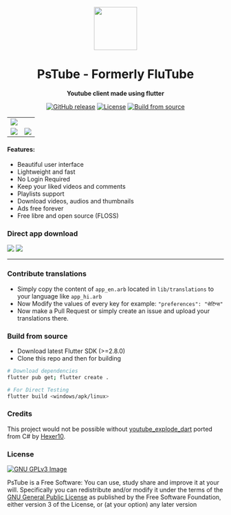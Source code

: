 <p align="center">
<img width="100" src="https://raw.githubusercontent.com/prateekmedia/pstube/main/assets/pstube.png">
</p>
<h1 align="center">PsTube - Formerly FluTube</h1>
<p align="center"><b>Youtube client made using flutter</b></p>
<p align="center">
<a href="https://github.com/prateekmedia/pstube/releases"><img alt="GitHub release" src="https://img.shields.io/github/v/release/prateekmedia/pstube"/></a> <a href="LICENSE"><img alt="License" src="https://img.shields.io/github/license/prateekmedia/pstube?color=blue"/></a> <a href="#build-from-source"><img alt="Build from source" src="https://img.shields.io/badge/Install Manually-git-blue"/></a>
</p>

<table>
    <tr>
        <td colspan=2>
            <img src="https://github.com/prateekmedia/pstube/blob/main/assets/screenshots/linux_1.jpg?raw=true"/>
        </td>
    </tr>
    <tr>
        <td>
        <img src="https://github.com/prateekmedia/pstube/blob/main/assets/screenshots/linux_2.jpg?raw=true"/>
        </td>
        <td>
        <img src="https://github.com/prateekmedia/pstube/blob/main/assets/screenshots/linux_3.jpg?raw=true"/>
        </td>
    </tr>
</table>

<h4>Features:</h4>
<ul>
    <li>Beautiful user interface</li>
    <li>Lightweight and fast</li>
    <li>No Login Required</li>
    <li>Keep your liked videos and comments</li>
    <li>Playlists support</li>
    <li>Download videos, audios and thumbnails</li>
    <li>Ads free forever</li>
    <li>Free libre and open source (FLOSS)</li>
</ul>

### Direct app download

<a href="https://github.com/prateekmedia/pstube/releases/latest/"><img src="https://img.shields.io/badge/Download latest version-indigo?style=for-the-badge&logo=Github"/></a>  <a href="https://github.com/prateekmedia/pstube/releases/continuous/"><img src="https://img.shields.io/badge/Download nightly build-157?style=for-the-badge&logo=Github"/></a>

---

### Contribute translations

- Simply copy the content of `app_en.arb` located in `lib/translations` to your language like `app_hi.arb`
- Now Modify the values of every key for example:
`"preferences": "सेटिंग्स"`
- Now make a Pull Request or simply create an issue and upload your translations there.

### Build from source

- Download latest Flutter SDK (>=2.8.0)
- Clone this repo and then for building

```bash
# Download dependencies
flutter pub get; flutter create .

# For Direct Testing
flutter build <windows/apk/linux>
```

### Credits

This project would not be possible without [youtube_explode_dart](https://github.com/Hexer10/youtube_explode_dart/) ported from C# by [Hexer10](https://github.com/Hexer10).

### License

[![GNU GPLv3 Image](https://www.gnu.org/graphics/gplv3-127x51.png)](https://www.gnu.org/licenses/gpl-3.0.en.html)

PsTube is a Free Software: You can use, study share and improve it at your
will. Specifically you can redistribute and/or modify it under the terms of the
[GNU General Public License](https://www.gnu.org/licenses/gpl.html) as
published by the Free Software Foundation, either version 3 of the License, or
(at your option) any later version

